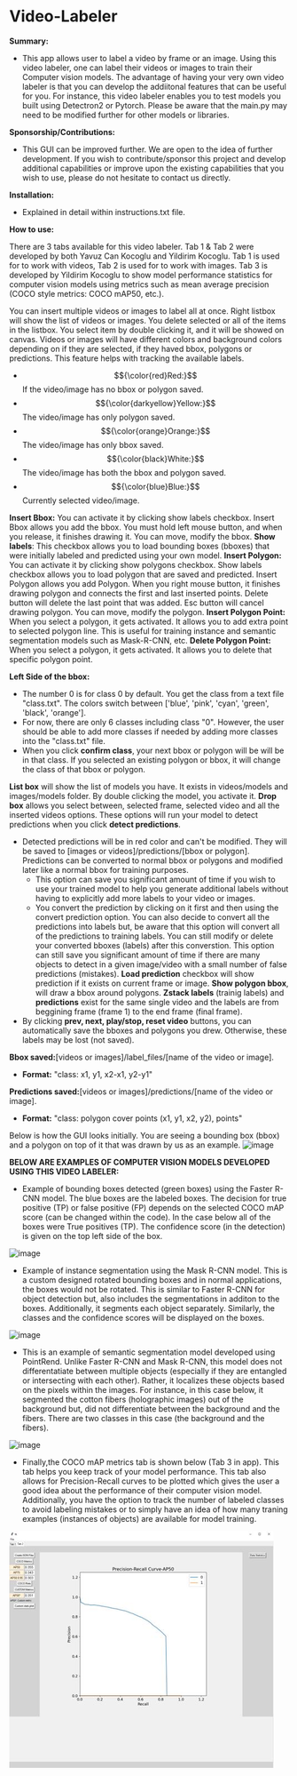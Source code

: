 # Video-Labeler

**Summary:**
- This app allows user to label a video by frame or an image. Using this video labeler, one can label their videos or images to train their Computer vision models. The advantage of having your very own video labeler is that you can develop the addiitonal features that can be useful for you. For instance, this video labeler enables you to test models you built using Detectron2 or Pytorch. Please be aware that the main.py may need to be modified further for other models or libraries. 

**Sponsorship/Contributions:**
- This GUI can be improved further. We are open to the idea of further development. If you wish to contribute/sponsor this project and develop additional capabilities or improve upon the existing capabilities that you wish to use, please do not hesitate to contact us directly.

**Installation:** 
- Explained in detail within instructions.txt file.

**How to use:**

There are 3 tabs available for this video labeler. Tab 1 & Tab 2 were developed by both Yavuz Can Kocoglu and Yildirim Kocoglu. Tab 1 is used for to work with videos, Tab 2 is used for to work with images. Tab 3 is developed by Yildirim Kocoglu to show model performance statistics for computer vision models using metrics such as mean average precision (COCO style metrics: COCO mAP50, etc.).

You can insert multiple videos or images to label all at once. Right listbox will show the list of videos or images. You delete selected or all of the items in the listbox. You select item by double clicking it, and it will be showed on canvas.
Videos or images will have different colors and background colors depending on if they are selected, if they haved bbox, polygons or predictions. This feature helps with tracking the available labels.
- $${\color{red}Red:}$$ If the video/image has no bbox or polygon saved.
- $${\color{darkyellow}Yellow:}$$ The video/image has only polygon saved.
- $${\color{orange}Orange:}$$ The video/image has only bbox saved.
- $${\color{black}White:}$$ The video/image has both the bbox and polygon saved.
- $${\color{blue}Blue:}$$ Currently selected video/image.

**Insert Bbox:** You can activate it by clicking show labels checkbox. Insert Bbox allows you add the bbox. You must hold left mouse button, and when you release, it finishes drawing it. You can move, modify the bbox. 
**Show labels**: This checkbox allows you to load bounding boxes (bboxes) that were initially labeled and predicted using your own model. 
**Insert Polygon:** You can activate it by clicking show polygons checkbox. Show labels checkbox allows you to load polygon that are saved and predicted. Insert Polygon allows you add Polygon. When you right mouse button, it finishes drawing polygon and connects the first and last inserted points. Delete button will delete the last point that was added. Esc button will cancel drawing polygon. You can move, modify the polygon.
**Insert Polygon Point:** When you select a polygon, it gets activated. It allows you to add extra point to selected polygon line. This is useful for training instance and semantic segmentation models such as Mask-R-CNN, etc.
**Delete Polygon Point:** When you select a polygon, it gets activated. It allows you to delete that specific polygon point.

**Left Side of the bbox:** 
- The number 0 is for class 0 by default. You get the class from a text file "class.txt". The colors switch between ['blue', 'pink', 'cyan', 'green', 'black', 'orange'].
- For now, there are only 6 classes including class "0". However, the user should be able to add more classes if needed by adding more classes into the "class.txt" file.
- When you click **confirm class**, your next bbox or polygon will be will be in that class. If you selected an existing polygon or bbox, it will change the class of that bbox or polygon.

**List box** will show the list of models you have. It exists in videos/models and images/models folder. By double clicking the model, you activate it.
**Drop box** allows you select between, selected frame, selected video and all the inserted videos options. These options will run your model to detect predictions when you click **detect predictions**.
- Detected predictions will be in red color and can't be modified. They will be saved to [images or videos]/predictions/[bbox or polygon]. Predictions can be converted to normal bbox or polygons and modified later like a normal bbox for training purposes.
  - This option can save you significant amount of time if you wish to use your trained model to help you generate additional labels without having to explicitly add more labels to your video or images.
  - You convert the prediction by clicking on it first and then using the convert prediction option. You can also decide to convert all the predictions into labels but, be aware that this option will convert all of the predictions to training labels. You can still modify or delete your converted bboxes (labels) after this converstion. This option can still save you significant amount of time if there are many objects to detect in a given image/video with a small number of false predictions (mistakes).
**Load prediction** checkbox will show prediction if it exists on current frame or image.
**Show polygon bbox**, will draw a bbox around polygons.
**Zstack labels** (trainig labels) and **predictions** exist for the same single video and the labels are from beggining frame (frame 1) to the end frame (final frame).
- By clicking **prev, next, play/stop, reset video** buttons, you can automatically save the bboxes and polygons you drew. Otherwise, these labels may be lost (not saved).

**Bbox saved:**[videos or images]/label_files/[name of the video or image]. 
- **Format:** "class: x1, y1, x2-x1, y2-y1"

**Predictions saved:**[videos or images]/predictions/[name of the video or image].
- **Format:** "class: polygon cover points (x1, y1, x2, y2), points"

Below is how the GUI looks initially. You are seeing a bounding box (bbox) and a polygon on top of it that was drawn by us as an example.
![image](https://user-images.githubusercontent.com/33734353/229110744-3c81ad43-5030-4547-8103-004001259b60.png)


**BELOW ARE EXAMPLES OF COMPUTER VISION MODELS DEVELOPED USING THIS VIDEO LABELER:**

- Example of bounding boxes detected (green boxes) using the Faster R-CNN model. The blue boxes are the labeled boxes. The decision for true positive (TP) or false positive (FP) depends on the selected COCO mAP score (can be changed within the code). In the case below all of the boxes were True positives (TP). The confidence score (in the detection) is given on the top left side of the box. 

![image](https://github.com/yavuzck132/Video-Labeler/blob/master/1691392097452.jpg)

- Example of instance segmentation using the Mask R-CNN model. This is a custom designed rotated bounding boxes and in normal applications, the boxes would not be rotated. This is similar to Faster R-CNN for object detection but, also includes the segmentations in additon to the boxes. Additionally, it segments each object separately. Similarly, the classes and the confidence scores will be displayed on the boxes.

![image](https://github.com/yavuzck132/Video-Labeler/blob/master/1691390806339.jpg)

- This is an example of semantic segmentation model developed using PointRend. Unlike Faster R-CNN and Mask R-CNN, this model does not differentatiate between multiple objects (especially if they are entangled or intersecting with each other). Rather, it localizes these objects based on the pixels within the images. For instance, in this case below, it segmented the cotton fibers (holographic images) out of the background but, did not differentiate between the background and the fibers. There are two classes in this case (the background and the fibers).

![image](https://github.com/yavuzck132/Video-Labeler/blob/master/1691392047415.jpg)

- Finally,the COCO mAP metrics tab is shown below (Tab 3 in app). This tab helps you keep track of your model performance. This tab also allows for Precision-Recall curves to be plotted which gives the user a good idea about the performance of their computer vision model. Additionally, you have the option to track the number of labeled classes to avoid labeling mistakes or to simply have an idea of how many traning examples (instances of objects) are available for model training.

![image](https://github.com/drkocoglu/Video_Labeler/blob/main/1691448861925.jpg) 
